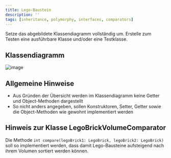 ```yaml
---
title: Lego-Baustein
description: ''
tags: [inheritance, polymorphy, interfaces, comparators]
---
```


Setze das abgebildete Klassendiagramm vollständig um. Erstelle zum Testen eine ausführbare Klasse und/oder eine Testklasse.

## Klassendiagramm

![image](https://user-images.githubusercontent.com/47243617/212029643-3c811cad-8f71-482b-88b1-547e3983a944.png)

## Allgemeine Hinweise

- Aus Gründen der Übersicht werden im Klassendiagramm keine Getter und Object-Methoden dargestellt
- So nicht anders angegeben, sollen Konstruktoren, Setter, Getter sowie die Object-Methoden wie gewohnt implementiert werden

## Hinweis zur Klasse LegoBrickVolumeComparator

Die Methode `int compare(legoBrick1: LegoBrick, legoBrick2: LegoBrick)` soll so implementiert werden, dass damit Lego-Bausteine aufsteigend nach ihrem Volumen sortiert werden können.
